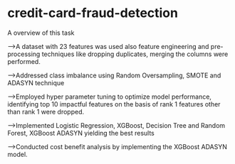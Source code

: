 # credit-card-fraud-detection
A overview of this task 

-->A dataset with 23 features was used also feature engineering and pre-processing
   techniques like dropping duplicates, merging the columns were performed.

-->Addressed class imbalance using Random Oversampling, SMOTE and ADASYN technique

-->Employed hyper parameter tuning to optimize model performance, identifying top 10
   impactful features on the basis of rank 1 features other than rank 1 were dropped.

-->Implemented Logistic Regression, XGBoost, Decision Tree and Random Forest, XGBoost
   ADASYN yielding the best results

-->Conducted cost benefit analysis by implementing the XGBoost ADASYN model.
